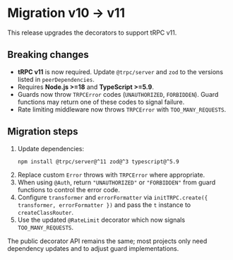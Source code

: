 # Migration v10 → v11

This release upgrades the decorators to support tRPC v11.

## Breaking changes

- **tRPC v11** is now required. Update `@trpc/server` and `zod` to the versions listed in `peerDependencies`.
- Requires **Node.js >=18** and **TypeScript >=5.9**.
- Guards now throw `TRPCError` codes (`UNAUTHORIZED`, `FORBIDDEN`). Guard functions may return one of these codes to signal failure.
- Rate limiting middleware now throws `TRPCError` with `TOO_MANY_REQUESTS`.

## Migration steps

1. Update dependencies:
   ```bash
   npm install @trpc/server@^11 zod@^3 typescript@^5.9
   ```
2. Replace custom `Error` throws with `TRPCError` where appropriate.
3. When using `@Auth`, return `"UNAUTHORIZED"` or `"FORBIDDEN"` from guard functions to control the error code.
4. Configure `transformer` and `errorFormatter` via `initTRPC.create({ transformer, errorFormatter })` and pass the `t` instance to `createClassRouter`.
5. Use the updated `@RateLimit` decorator which now signals `TOO_MANY_REQUESTS`.

The public decorator API remains the same; most projects only need dependency updates and to adjust guard implementations.
